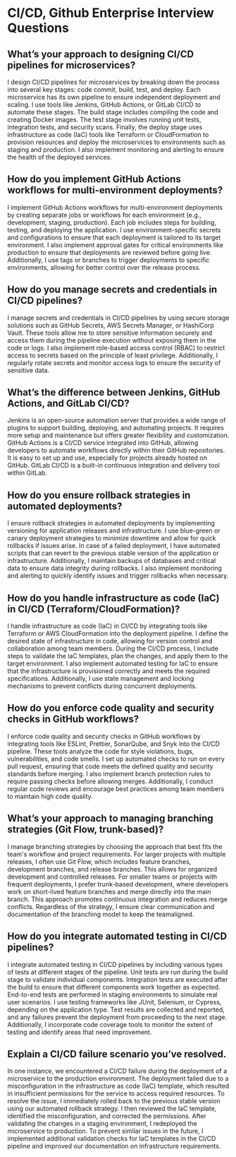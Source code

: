 # CI/CD, Github Enterprise Interview Questions

## What’s your approach to designing CI/CD pipelines for microservices?

I design CI/CD pipelines for microservices by breaking down the process into several key stages: code commit, build,
test, and deploy. Each microservice has its own pipeline to ensure independent deployment and scaling. I use tools like
Jenkins, GitHub Actions, or GitLab CI/CD to automate these stages. The build stage includes compiling the code and
creating Docker images. The test stage involves running unit tests, integration tests, and security scans. Finally, the
deploy stage uses infrastructure as code (IaC) tools like Terraform or CloudFormation to provision resources and deploy
the microservices to environments such as staging and production. I also implement monitoring and alerting to ensure the
health of the deployed services.

## How do you implement GitHub Actions workflows for multi-environment deployments?

I implement GitHub Actions workflows for multi-environment deployments by creating separate jobs or workflows for each
environment (e.g., development, staging, production). Each job includes steps for building, testing, and deploying the
application. I use environment-specific secrets and configurations to ensure that each deployment is tailored to its
target environment. I also implement approval gates for critical environments like production to ensure that deployments
are reviewed before going live. Additionally, I use tags or branches to trigger deployments to specific environments,
allowing for better control over the release process.

## How do you manage secrets and credentials in CI/CD pipelines?

I manage secrets and credentials in CI/CD pipelines by using secure storage solutions such as GitHub Secrets, AWS
Secrets Manager, or HashiCorp Vault. These tools allow me to store sensitive information securely and access them during
the pipeline execution without exposing them in the code or logs. I also implement role-based access control (RBAC) to
restrict access to secrets based on the principle of least privilege. Additionally, I regularly rotate secrets and
monitor access logs to
ensure the security of sensitive data.

## What’s the difference between Jenkins, GitHub Actions, and GitLab CI/CD?

Jenkins is an open-source automation server that provides a wide range of plugins to support building, deploying, and
automating projects. It requires more setup and maintenance but offers greater flexibility and customization.
GitHub Actions is a CI/CD service integrated into GitHub, allowing developers to automate workflows directly within
their
GitHub repositories. It is easy to set up and use, especially for projects already hosted on GitHub.
GitLab CI/CD is a built-in continuous integration and delivery tool within GitLab.

## How do you ensure rollback strategies in automated deployments?

I ensure rollback strategies in automated deployments by implementing versioning for application releases and
infrastructure. I use blue-green or canary deployment strategies to minimize downtime and allow for quick rollbacks if
issues arise. In case of a failed deployment, I have automated scripts that can revert to the previous stable version of
the application or infrastructure. Additionally, I maintain backups of databases and critical data to ensure data
integrity during rollbacks. I also implement monitoring and alerting to quickly identify issues and trigger rollbacks
when necessary.

## How do you handle infrastructure as code (IaC) in CI/CD (Terraform/CloudFormation)?

I handle infrastructure as code (IaC) in CI/CD by integrating tools like Terraform or AWS CloudFormation into the
deployment pipeline. I define the desired state of infrastructure in code, allowing for version control and
collaboration
among team members. During the CI/CD process, I include steps to validate the IaC templates, plan the changes, and apply
them to the target environment. I also implement automated testing for IaC to ensure that the infrastructure is
provisioned correctly and meets the required specifications. Additionally, I use state management and locking mechanisms
to prevent conflicts during concurrent deployments.

## How do you enforce code quality and security checks in GitHub workflows?

I enforce code quality and security checks in GitHub workflows by integrating tools like ESLint, Prettier, SonarQube,
and Snyk into the CI/CD pipeline. These tools analyze the code for style violations, bugs, vulnerabilities, and code
smells. I set up automated checks to run on every pull request, ensuring that code meets the defined quality and
security standards before merging. I also implement branch protection rules to require passing checks before allowing
merges. Additionally, I conduct regular code reviews and encourage best practices among team members to maintain high
code quality.

## What’s your approach to managing branching strategies (Git Flow, trunk-based)?

I manage branching strategies by choosing the approach that best fits the team's workflow and project requirements. For
larger projects with multiple releases, I often use Git Flow, which includes feature branches, development branches,
and release branches. This allows for organized development and controlled releases. For smaller teams or projects with
frequent deployments, I prefer trunk-based development, where developers work on short-lived feature branches and merge
directly into the main branch. This approach promotes continuous integration and reduces merge conflicts. Regardless of
the strategy, I ensure clear communication and documentation of the branching model to keep the teamaligned.

## How do you integrate automated testing in CI/CD pipelines?

I integrate automated testing in CI/CD pipelines by including various types of tests at different stages of the
pipeline. Unit tests are run during the build stage to validate individual components. Integration tests are executed
after the build to ensure that different components work together as expected. End-to-end tests are performed in staging
environments to simulate real user scenarios. I use testing frameworks like JUnit, Selenium, or Cypress, depending on
the application type. Test results are collected and reported, and any failures prevent the deployment from proceeding
to the next stage. Additionally, I incorporate code coverage tools to monitor the extent of testing and identify areas
that need improvement.

## Explain a CI/CD failure scenario you’ve resolved.

In one instance, we encountered a CI/CD failure during the deployment of a microservice to the production environment.
The deployment failed due to a misconfiguration in the infrastructure as code (IaC) template, which
resulted in insufficient permissions for the service to access required resources. To resolve the issue, I
immediately rolled back to the previous stable version using our automated rollback strategy. I then reviewed the
IaC template, identified the misconfiguration, and corrected the permissions. After validating the changes in a
staging environment, I redeployed the microservice to production. To prevent similar issues in the future, I implemented
additional validation checks for IaC templates in the CI/CD pipeline and improved our documentation on infrastructure
requirements.